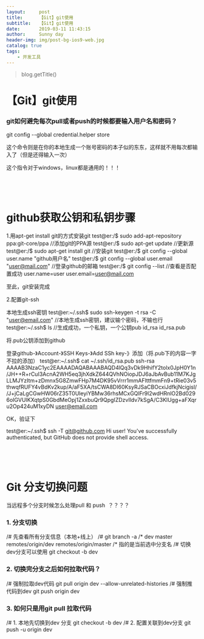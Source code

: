 ```yaml
---
layout:     post
title:      【Git】git使用
subtitle:   【Git】git使用
date:       2019-03-11 11:43:15
author:     Sunny day
header-img: img/post-bg-ios9-web.jpg
catalog: true
tags:
    - 开发工具
---
```

>blog.getTitle() 

# 【Git】git使用


### git如何避免每次pull或者push的时候都要输入用户名和密码？ 

git config --global credential.helper store

这个命令则是在你的本地生成一个账号密码的本子似的东东，这样就不用每次都输入了（但是还得输入一次）

这个指令对于windows，linux都是通用的！！！

 

 

# github获取公钥和私钥步骤

1.用apt-get install git的方式安装git
test@er:/$ sudo add-apt-repository ppa:git-core/ppa //添加git的PPA源 test@er:/$ sudo apt-get update //更新源 test@er:/$ sudo apt-get install git //安装git test@er:/$ git config --global user.name "github用户名" test@er:/$ git config --global user.email "user@mail.com" //登录github的邮箱 test@er:/$ git config --list //查看是否配置成功 user.name=user user.email=user@mail.com

至此，git安装完成

2.配置git-ssh

本地生成ssh密钥
test@er:~/.ssh$ sudo ssh-keygen -t rsa -C "user@email.com" //本地生成ssh密钥，建议输个密码，不输也行 test@er:~/.ssh$ ls //生成成功，一个私钥，一个公钥pub id_rsa id_rsa.pub

将.pub公钥添加到github

登录github-》Account-》SSH Keys-》Add SSh key-》添加（将.pub下的内容一字不拉的添加）
test@er:~/.ssh$ cat ~/.ssh/id_rsa.pub ssh-rsa AAAAB3NzaC1yc2EAAAADAQABAAABAQD4lQq3vDk9HhifY2tolx0JpH0Y1n/JH++R+rCuI3AcnA2WH5eq3jhXdkZ644QVhNOiopJDJ6aJbAvBub11M7KJgLLMJYzItm+zDmnx5G8ZmwFHp7M4DK95vVrrr1mmAFlttfmmFn9+tRie03v5thwqfRUFY4vBdKv2kup/A/aF5XA/tsCWA8DI60KsyRJSaCBOcxiJdfkjNcigisl//J+jCaLgCGwHW06rZ35T0UleyiYBMw36rhsMCxGQlFr9l2wdHRnlO2Bd0296oIGVUIKXqtpS0GbdMeOpj1ZxxbuQr9QpgIZDzvIldv7kSgA/C3KlUgg+aFXqru2Op424uM1xyDN user@email.com

OK，验证下

test@er:~/.ssh$ ssh -T git@github.com Hi user! You've successfully authenticated, but GitHub does not provide shell access.

 

 

# Git 分支切换问题

当远程多个分支时候怎么处理pull 和 push  ？？？？

### 1. 分支切换 

/# 先查看所有分支信息（本地+线上） /# git branch -a /* dev master remotes/origin/dev remotes/origin/master /* 指的是当前选中分支名 /# 切换dev分支可以使用 git checkout -b dev

### 2. 切换完分支之后如何拉取代码？

/# 强制拉取dev代码 git pull origin dev --allow-unrelated-histories /# 强制推代码到dev git push origin dev

### 3. 如何只是用git pull 拉取代码

/# 1. 本地先切换到dev 分支 git checkout -b dev /# 2. 配置关联到dev分支 git push -u origin dev

 



